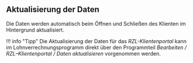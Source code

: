 ## Aktualisierung der Daten

Die Daten werden automatisch beim Öffnen und Schließen des Klienten im Hintergrund aktualisiert.

!!! info "Tipp"
    Die Aktualisierung der Daten für das *RZL-Klientenportal* kann im Lohnverrechnungsprogramm direkt über den Programmteil *Bearbeiten / RZL–Klientenportal / Daten aktualisieren* vorgenommen werden.